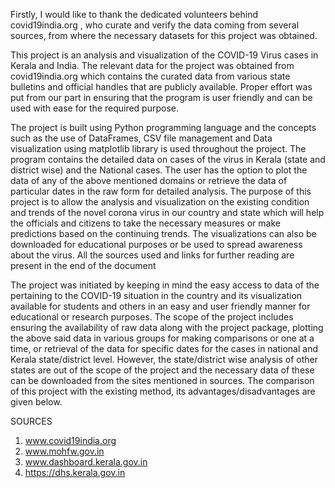 Firstly, I would like to thank the dedicated volunteers behind covid19india.org ,
who curate and verify the data coming from several sources, from where the necessary
datasets for this project was obtained.

This project is an analysis and visualization of the COVID-19 Virus cases in Kerala 
and India. The relevant data for the project was obtained from covid19india.org 
which contains the curated data from various state bulletins and official handles 
that are publicly available. Proper effort was put from our part in ensuring that 
the program is user friendly and can be used with ease for the required purpose.

The project is built using Python programming language and the concepts such as the 
use of DataFrames, CSV file management and Data visualization using matplotlib 
library is used throughout the project. The program contains the detailed data on 
cases of the virus in Kerala (state and district wise) and the National cases. The 
user has the option to plot the data of any of the above mentioned domains or 
retrieve the data of particular dates in the raw form for detailed analysis. 
The purpose of this project is to allow the analysis and visualization on the 
existing condition and trends of the novel corona virus in our country and state 
which will help the officials and citizens to take the necessary measures or make 
predictions based on the continuing trends. The visualizations can also be downloaded 
for educational purposes or be used to spread awareness about the virus. All the 
sources used and links for further reading are present in the end of the document

The project was initiated by keeping in mind the easy access to data of the 
pertaining to the COVID-19 situation in the country and its visualization 
available for students and others in an easy and user friendly manner for 
educational or research purposes. The scope of the project includes ensuring 
the availability of raw data along with the project package, plotting the above 
said data in various groups for making comparisons or one at a time, or retrieval 
of the data for specific dates for the cases in national and Kerala state/district 
level. However, the state/district wise analysis of other states are out of the scope 
of the project and the necessary data of these can be downloaded from the sites 
mentioned in sources. The comparison of this project with the existing method, its 
advantages/disadvantages are given below.

SOURCES
1)	www.covid19india.org
2)	www.mohfw.gov.in
3)	www.dashboard.kerala.gov.in
4)	https://dhs.kerala.gov.in

